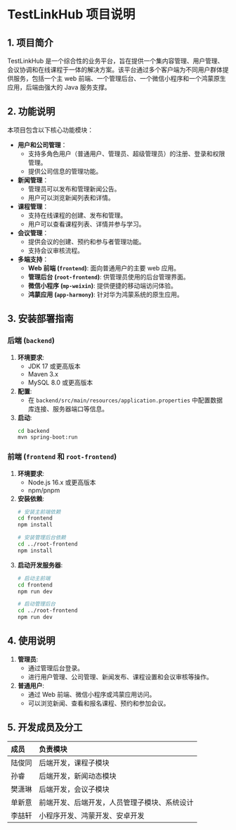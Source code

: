 # TestLinkHub 项目说明

## 1. 项目简介

TestLinkHub 是一个综合性的业务平台，旨在提供一个集内容管理、用户管理、会议协调和在线课程于一体的解决方案。该平台通过多个客户端为不同用户群体提供服务，包括一个主 web 前端、一个管理后台、一个微信小程序和一个鸿蒙原生应用，后端由强大的 Java 服务支撑。

## 2. 功能说明

本项目包含以下核心功能模块：

*   **用户和公司管理**：
    *   支持多角色用户（普通用户、管理员、超级管理员）的注册、登录和权限管理。
    *   提供公司信息的管理功能。
*   **新闻管理**：
    *   管理员可以发布和管理新闻公告。
    *   用户可以浏览新闻列表和详情。
*   **课程管理**：
    *   支持在线课程的创建、发布和管理。
    *   用户可以查看课程列表、详情并参与学习。
*   **会议管理**：
    *   提供会议的创建、预约和参与者管理功能。
    *   支持会议审核流程。
*   **多端支持**：
    *   **Web 前端 (`frontend`)**: 面向普通用户的主要 web 应用。
    *   **管理后台 (`root-frontend`)**: 供管理员使用的后台管理界面。
    *   **微信小程序 (`mp-weixin`)**: 提供便捷的移动端访问体验。
    *   **鸿蒙应用 (`app-harmony`)**: 针对华为鸿蒙系统的原生应用。

## 3. 安装部署指南

### 后端 (`backend`)

1.  **环境要求**:
    *   JDK 17 或更高版本
    *   Maven 3.x
    *   MySQL 8.0 或更高版本
2.  **配置**:
    *   在 `backend/src/main/resources/application.properties` 中配置数据库连接、服务器端口等信息。
3.  **启动**:
    ```bash
    cd backend
    mvn spring-boot:run
    ```

### 前端 (`frontend` 和 `root-frontend`)

1.  **环境要求**:
    *   Node.js 16.x 或更高版本
    *   npm/pnpm
2.  **安装依赖**:
    ```bash
    # 安装主前端依赖
    cd frontend
    npm install

    # 安装管理后台依赖
    cd ../root-frontend
    npm install
    ```
3.  **启动开发服务器**:
    ```bash
    # 启动主前端
    cd frontend
    npm run dev

    # 启动管理后台
    cd ../root-frontend
    npm run dev
    ```

## 4. 使用说明

1.  **管理员**:
    *   通过管理后台登录。
    *   进行用户管理、公司管理、新闻发布、课程设置和会议审核等操作。
2.  **普通用户**:
    *   通过 Web 前端、微信小程序或鸿蒙应用访问。
    *   可以浏览新闻、查看和报名课程、预约和参加会议。

## 5. 开发成员及分工

| 成员 | 负责模块 |
| :--- | :--- |
| 陆俊同 | 后端开发，课程子模块 |
| 孙睿 | 后端开发，新闻动态模块 |
| 樊潇琳 | 后端开发，会议子模块 |
| 单新意 | 前端开发、后端开发，人员管理子模块、系统设计 |
| 李喆轩 | 小程序开发、鸿蒙开发、安卓开发 |
